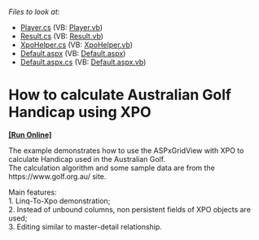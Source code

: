 <!-- default file list -->
*Files to look at*:

* [Player.cs](./CS/WebSite/App_Code/Player.cs) (VB: [Player.vb](./VB/WebSite/App_Code/Player.vb))
* [Result.cs](./CS/WebSite/App_Code/Result.cs) (VB: [Result.vb](./VB/WebSite/App_Code/Result.vb))
* [XpoHelper.cs](./CS/WebSite/App_Code/XpoHelper.cs) (VB: [XpoHelper.vb](./VB/WebSite/App_Code/XpoHelper.vb))
* [Default.aspx](./CS/WebSite/Default.aspx) (VB: [Default.aspx](./VB/WebSite/Default.aspx))
* [Default.aspx.cs](./CS/WebSite/Default.aspx.cs) (VB: [Default.aspx.vb](./VB/WebSite/Default.aspx.vb))
<!-- default file list end -->
# How to calculate Australian Golf Handicap using XPO
<!-- run online -->
**[[Run Online]](https://codecentral.devexpress.com/e2354/)**
<!-- run online end -->


<p>The example demonstrates how to use the ASPxGridView with XPO to calculate Handicap used in the Australian Golf.<br />
The calculation algorithm and some sample data are from the https://www.golf.org.au/ site.
<p>Main features:<br />
1. Linq-To-Xpo demonstration;<br />
2. Instead of unbound columns, non persistent fields of XPO objects are used;<br />
3. Editing similar to master-detail relationship.</p>

<br/>


